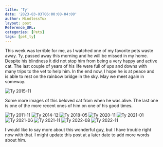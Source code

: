 ```yaml
---
title: 'Ty'
date: '2023-03-03T06:00:00-04:00'
author: MindlessTux
layout: post
Reference_URL:
categories: [Pets]
tags: [pet_ty]
---
```

This week was terrible for me, as I watched one of my favorite pets waste away.  Ty, passed away this morning and he will be missed in my home.  Despite his blindness it did not stop him from being a very happy and active cat.  The last couple of years of his life were full of ups and downs with many trips to the vet to help him.  In the end now, I hope he is at peace and is able to rest on the rainbow bridge in the sky.  May we meet again in someway.

![Ty 2015-11](/assets/img/ty/IMG_20151106_144927.jpg)

<!--readmore-->

Some more images of this beloved cat from when he was alive.  The last one is one of the more recent ones of him on one of his good times.

![Ty 2011-11](/assets/img/ty/2011-11-25_19.33.52.jpg)
![Ty 2014-12](/assets/img/ty/IMG_20141206_154427.jpg)
![Ty 2018-05](/assets/img/ty/IMG_20180501_232219.jpg)
![Ty 2020-11](/assets/img/ty/IMG_20200518_165614.jpg)
![Ty 2021-01](/assets/img/ty/PXL_20210123_204501627.jpg)
![Ty 2021-06](/assets/img/ty/PXL_20210604_150244639.jpg)
![Ty 2021-11](/assets/img/ty/PXL_20211229_065452948.MP.jpg)
![Ty 2022-08](/assets/img/ty/PXL_20220809_041224868.MP.jpg)
![Ty 2022-11](/assets/img/ty/PXL_20221117_211753343.MP.jpg)

I would like to say more about this wonderful guy, but I have trouble right now with that.  I might update this post at a later date to add more words about him.
